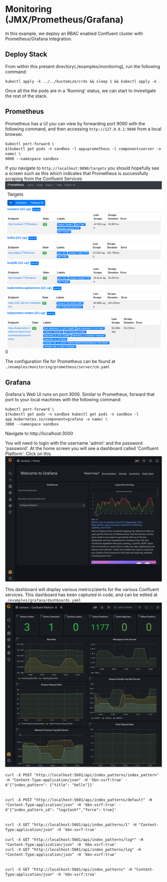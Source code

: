 # Monitoring (JMX/Prometheus/Grafana)
In this example, we deploy an RBAC enabled Confluent cluster with Prometheus/Grafana integration.

## Deploy Stack
From within this present directory(./examples/monitoring), run the following command:

```shell
kubectl apply -k ../../kustomize/crds && sleep 1 && kubectl apply -k .
```
    
Once all the the pods are in a 'Running' status, we can start to investigate the rest of the stack.

## Prometheus
Prometheus has a UI you can view by forwarding port 9090 with the following command, and then accessing `http://127.0.0.1:9090` from a local browser.
```shell
kubectl port-forward \
$(kubectl get pods -n sandbox -l app=prometheus -l component=server -o name) \
9090 --namespace sandbox
```

If you navigate to `http://localhost:9090/targets` you should hopefully see a screen such as this which indicates that Prometheus is successfully scraping from the Confluent Services
![](../../resources/images/prometheus_targets.png)0

The configuration file for Prometheus can be found at `./examples/monitoring/prometheus/server/cm.yaml` 

## Grafana
Grafana's Web UI runs on port 3000.  Similar to Prometheus, forward that port to your local machines with the following command:
```shell
kubectl port-forward \
$(kubectl get pods -n sandbox kubectl get pods -n sandbox -l app.kubernetes.io/component=grafana -o name) \
3000 --namespace sandbox
```

Navigate to http://localhost:3000

You will need to login with the username 'admin' and the password 'password'.  At the home screen you will see a dashboard called 'Confluent Platform'.  Click on this
![](../../resources/images/grafana-dashboard.png)

This dashboard will display various metrics/alerts for the various Confluent services.  This dashboard has been captured in code, and can be edited at `./examples/grafana/dashboards.yaml`
![](../../resources/images/grafana-dashboard2.png)




```
curl -X POST "http://localhost:5601/api/index_patterns/index_pattern" -H "Content-Type:application/json" -H 'kbn-xsrf:true' -d'{"index_pattern": {"title": "hello"}}'


curl -X POST "http://localhost:5601/api/index_patterns/default" -H "Content-Type:application/json" -H 'kbn-xsrf:true' -d'{"index_pattern_id": "logstash*","force": true}'


curl -X GET "http://localhost:5601/api/index_patterns/1" -H "Content-Type:application/json" -H 'kbn-xsrf:true'

curl -X GET "http://localhost:5601/api/index_patterns/log*" -H "Content-Type:application/json" -H 'kbn-xsrf:true'
curl -X GET "http://localhost:5601/api/index_patterns/log" -H "Content-Type:application/json" -H 'kbn-xsrf:true'


curl -X GET "http://localhost:5601/api/index_patterns" -H "Content-Type:application/json" -H 'kbn-xsrf:true'
```
